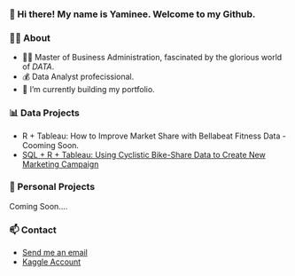 

### 👋 Hi there! My name is Yaminee. Welcome to my Github.


### 🙋‍♀️  About
- 👩‍🎓 Master of Business Administration, fascinated by the glorious world of *DATA*.
- 💰 Data Analyst profecissional.
- 🌱 I’m currently building my portfolio.

### 📊 Data Projects 
- R + Tableau: How to Improve Market Share with Bellabeat Fitness Data - Cooming Soon. 
- [SQL + R + Tableau: Using Cyclistic Bike-Share Data to Create New Marketing Campaign](https://github.com/YamineeSamrit/Cyclistic_bikeshare_case_study)

### 🥰 Personal Projects
Coming Soon....

### 📫 Contact
- [Send me an email](mailto:yamineesamrit@gmail.com)
- [Kaggle Account](https://www.kaggle.com/yamineesamrit/)
